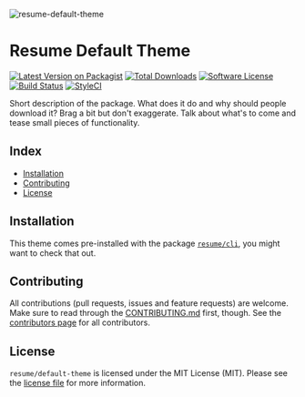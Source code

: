 ![resume-default-theme](:hero)

# Resume Default Theme

[![Latest Version on Packagist][ico-version]][link-packagist]
[![Total Downloads][ico-downloads]][link-downloads]
[![Software License][ico-license]](LICENSE.md)
[![Build Status][ico-circleci]][link-circleci]
[![StyleCI][ico-styleci]][link-styleci]

Short description of the package. What does it do and why should people download
it? Brag a bit but don't exaggerate. Talk about what's to come and tease small
pieces of functionality.

## Index
- [Installation](#installation)
- [Contributing](#contributing)
- [License](#license)

## Installation
This theme comes pre-installed with the package [`resume/cli`](https://github.com/resume-php/cli),
you might want to check that out.

## Contributing
All contributions (pull requests, issues and feature requests) are
welcome. Make sure to read through the [CONTRIBUTING.md](CONTRIBUTING.md) first,
though. See the [contributors page](../../graphs/contributors) for all contributors.

## License
`resume/default-theme` is licensed under the MIT License (MIT). Please see the
[license file](LICENSE.md) for more information.

[ico-version]: https://img.shields.io/packagist/v/resume/default-theme.svg?style=flat-square
[ico-license]: https://img.shields.io/badge/license-MIT-green.svg?style=flat-square
[ico-downloads]: https://img.shields.io/packagist/dt/resume/default-theme.svg?style=flat-square
[ico-circleci]: https://img.shields.io/circleci/project/github/resume-php/default-theme.svg?style=flat-square
[ico-styleci]: https://styleci.io/repos/:styleci/shield

[link-packagist]: https://packagist.org/packages/resume/default-theme
[link-downloads]: https://packagist.org/packages/resume/default-theme
[link-circleci]: https://circleci.com/gh/resume-php/default-theme
[link-styleci]: https://styleci.io/repos/:styleci
